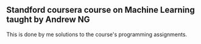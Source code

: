 Standford coursera course on Machine Learning taught by Andrew NG
------------------

This is done by me solutions to the course's programming assignments.
